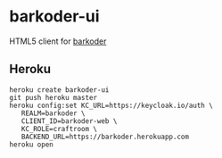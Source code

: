 # barkoder-ui
HTML5 client for [barkoder](https://github.com/maslick/barkoder)

## Heroku
```
heroku create barkoder-ui
git push heroku master
heroku config:set KC_URL=https://keycloak.io/auth \
   REALM=barkoder \
   CLIENT_ID=barkoder-web \
   KC_ROLE=craftroom \
   BACKEND_URL=https://barkoder.herokuapp.com
heroku open
```

